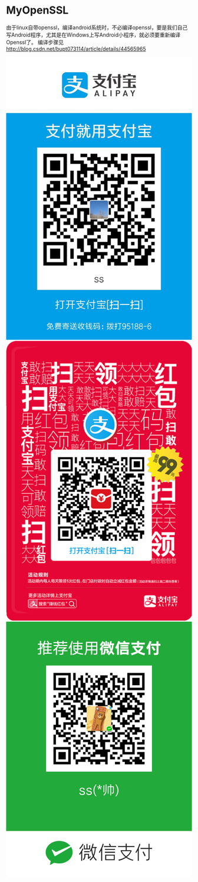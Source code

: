 # MyOpenSSL

由于linux自带openssl，编译android系统时，不必编译openssl，要是我们自己写Android程序，尤其是在Windows上写Android小程序，就必须要重新编译Openssl了。
编译步骤见 http://blog.csdn.net/bupt073114/article/details/44565965



![image](https://github.com/buptis073114/TestAndroidJNI/blob/master/1130108806.jpg)
![image](https://github.com/buptis073114/TestAndroidJNI/blob/master/1381875294.jpg)
![image](https://github.com/buptis073114/TestAndroidJNI/blob/master/77042545.jpg)
